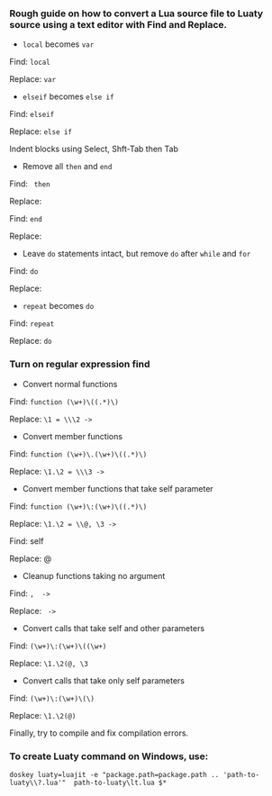 ### Rough guide on how to convert a Lua source file to Luaty source using a text editor with Find and Replace.

* `local` becomes `var`

Find: `local `

Replace: `var `

* `elseif` becomes `else if`

Find: `elseif `

Replace: `else if `


Indent blocks using Select, Shft-Tab then Tab

* Remove all `then` and `end`

Find: ` then`

Replace:

Find: `end`

Replace:


* Leave `do` statements intact, but remove `do` after `while` and `for`

Find: `do`

Replace:

* `repeat` becomes `do`

Find: `repeat`

Replace: `do`



### Turn on regular expression find


* Convert normal functions

Find: `function (\w+)\((.*)\)`

Replace: `\1 = \\\2 ->`

* Convert member functions

Find: `function (\w+)\.(\w+)\((.*)\)`

Replace: `\1.\2 = \\\3 ->`


* Convert member functions that take self parameter

Find: `function (\w+)\:(\w+)\((.*)\)`

Replace: `\1.\2 = \\@, \3 ->`

Find: self

Replace: @


* Cleanup functions taking no argument

Find: `,  ->`

Replace: ` ->`


* Convert calls that take self and other parameters

Find: `(\w+)\:(\w+)\((\w+)`

Replace: `\1.\2(@, \3`


* Convert calls that take only self parameters

Find: `(\w+)\:(\w+)\(\)`

Replace: `\1.\2(@)`



Finally, try to compile and fix compilation errors.





### To create Luaty command on Windows, use:
```
doskey luaty=luajit -e "package.path=package.path .. 'path-to-luaty\\?.lua'"  path-to-luaty\lt.lua $*
```
